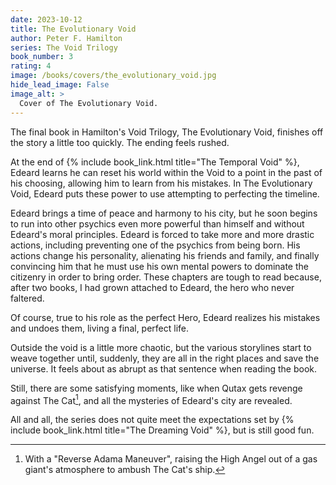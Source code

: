 ```yaml
---
date: 2023-10-12
title: The Evolutionary Void
author: Peter F. Hamilton
series: The Void Trilogy
book_number: 3
rating: 4
image: /books/covers/the_evolutionary_void.jpg
hide_lead_image: False
image_alt: >
  Cover of The Evolutionary Void.
---
```


The final book in Hamilton's Void Trilogy, <span class="book-title">The Evolutionary Void</span>, finishes off the story a little too quickly. The
ending feels rushed.

At the end of {% include book_link.html title="The Temporal Void" %}, Edeard
learns he can reset his world within the Void to a point in the past of his
choosing, allowing him to learn from his mistakes. In <span class="book-title">The
Evolutionary Void</span>, Edeard puts these power to use attempting to
perfecting the timeline.

Edeard brings a time of peace and harmony to his city, but he
soon begins to run into other psychics even more powerful than himself and
without Edeard's moral principles. Edeard is forced to take more and more
drastic actions, including preventing one of the psychics from being born. His
actions change his personality, alienating his friends and family, and finally
convincing him that he must use his own mental powers to dominate the
citizenry in order to bring order. These chapters are tough to read because,
after two books, I had grown attached to Edeard, the hero who never faltered.

Of course, true to his role as the perfect Hero, Edeard realizes his mistakes
and undoes them, living a final, perfect life.

Outside the void is a little more chaotic, but the various storylines start to
weave together until, suddenly, they are all in the right places and save the
universe. It feels about as abrupt as that sentence when reading the book.

Still, there are some satisfying moments, like when Qutax gets revenge against
The Cat[^adama], and all the mysteries of Edeard's city are revealed.

All and all, the series does not quite meet the expectations set by {% include
book_link.html title="The Dreaming Void" %}, but is still good fun.

[^adama]:
    With a "Reverse Adama Maneuver", raising the High Angel out of a gas
    giant's atmosphere to ambush The Cat's ship.
